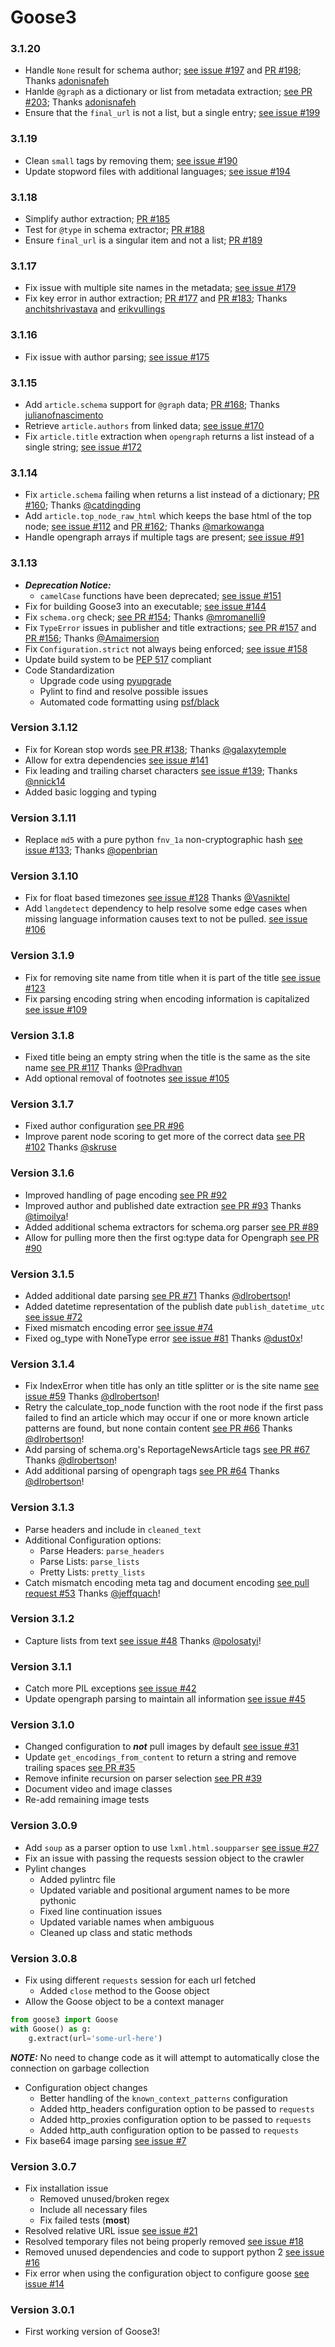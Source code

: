 # Goose3

### 3.1.20

* Handle `None` result for schema author; [see issue #197](https://github.com/goose3/goose3/issues/197) and [PR #198](https://github.com/goose3/goose3/pull/198); Thanks [adonisnafeh](https://github.com/adonisnafeh)
* Hanlde `@graph` as a dictionary or list from metadata extraction; [see PR #203](https://github.com/goose3/goose3/pull/203); Thanks [adonisnafeh](https://github.com/adonisnafeh)
* Ensure that the `final_url` is not a list, but a single entry; [see issue #199](https://github.com/goose3/goose3/issues/199)

### 3.1.19

* Clean `small` tags by removing them; [see issue #190](https://github.com/goose3/goose3/issues/190)
* Update stopword files with additional languages; [see issue #194](https://github.com/goose3/goose3/issues/194)

### 3.1.18

* Simplify author extraction; [PR #185](https://github.com/goose3/goose3/pull/185)
* Test for `@type` in schema extractor; [PR #188](https://github.com/goose3/goose3/pull/188)
* Ensure `final_url` is a singular item and not a list; [PR #189](https://github.com/goose3/goose3/pull/189)

### 3.1.17

* Fix issue with multiple site names in the metadata; [see issue #179](https://github.com/goose3/goose3/issues/179)
* Fix key error in author extraction; [PR #177](https://github.com/goose3/goose3/pull/177) and [PR #183](https://github.com/goose3/goose3/pull/183); Thanks [anchitshrivastava](https://github.com/anchitshrivastava) and [erikvullings](https://github.com/erikvullings)

### 3.1.16

* Fix issue with author parsing; [see issue #175](https://github.com/goose3/goose3/issues/175)

### 3.1.15

* Add `article.schema` support for `@graph` data; [PR #168](https://github.com/goose3/goose3/pull/168); Thanks [julianofnascimento](https://github.com/julianofnascimento)
* Retrieve `article.authors` from linked data; [see issue #170](https://github.com/goose3/goose3/pull/170)
* Fix `article.title` extraction when `opengraph` returns a list instead of a single string; [see issue #172](https://github.com/goose3/goose3/pull/172)

### 3.1.14

* Fix `article.schema` failing when returns a list instead of a dictionary; [PR #160](https://github.com/goose3/goose3/pull/160); Thanks [@catdingding](https://github.com/catdingding)
* Add `article.top_node_raw_html` which keeps the base html of the top node; [see issue #112](https://github.com/goose3/goose3/issues/112) and [PR #162](https://github.com/goose3/goose3/pull/162); Thanks [@markowanga](https://github.com/markowanga)
* Handle opengraph arrays if multiple tags are present; [see issue #91](https://github.com/goose3/goose3/issues/91)

### 3.1.13

* ***Deprecation Notice:***
  * `camelCase` functions have been deprecated; [see issue #151](https://github.com/goose3/goose3/issues/151)
* Fix for building Goose3 into an executable; [see issue #144](https://github.com/goose3/goose3/issues/144)
* Fix `schema.org` check; [see PR #154](https://github.com/goose3/goose3/pull/154); Thanks [@mromanelli9](https://github.com/mromanelli9)
* Fix `TypeError` issues in publisher and title extractions; [see PR #157](https://github.com/goose3/goose3/pull/157) and [PR #156](https://github.com/goose3/goose3/pull/156); Thanks [@Amaimersion](https://github.com/Amaimersion)
* Fix `Configuration.strict` not always being enforced; [see issue #158](https://github.com/goose3/goose3/issues/158)
* Update build system to be [PEP 517](https://peps.python.org/pep-0517/) compliant
* Code Standardization
  * Upgrade code using [pyupgrade](https://github.com/asottile/pyupgrade)
  * Pylint to find and resolve possible issues
  * Automated code formatting using [psf/black](https://github.com/psf/black)

### Version 3.1.12

* Fix for Korean stop words [see PR #138](https://github.com/goose3/goose3/pull/138); Thanks [@galaxytemple](https://github.com/galaxytemple)
* Allow for extra dependencies [see issue #141](https://github.com/goose3/goose3/issues/141)
* Fix leading and trailing charset characters [see issue #139](https://github.com/goose3/goose3/issues/139); Thanks [@nnick14](https://github.com/nnick14)
* Added basic logging and typing

### Version 3.1.11

* Replace `md5` with a pure python `fnv_1a` non-cryptographic hash [see issue #133](https://github.com/goose3/goose3/issues/133); Thanks [@openbrian](https://github.com/openbrian)

### Version 3.1.10

* Fix for float based timezones [see issue #128](https://github.com/goose3/goose3/issues/128) Thanks [@Vasniktel](https://github.com/Vasniktel)
* Add `langdetect` dependency to help resolve some edge cases when missing language information causes text to not be pulled. [see issue #106](https://github.com/goose3/goose3/issues/106)

### Version 3.1.9

* Fix for removing site name from title when it is part of the title [see issue #123](https://github.com/goose3/goose3/issues/123)
* Fix parsing encoding string when encoding information is capitalized [see issue #109](https://github.com/goose3/goose3/issues/109)

### Version 3.1.8

* Fixed title being an empty string when the title is the same as the site name [see PR #117](https://github.com/goose3/goose3/pull/117) Thanks [@Pradhvan](https://github.com/Pradhvan)
* Add optional removal of footnotes [see issue #105](https://github.com/goose3/goose3/issues/105)

### Version 3.1.7

* Fixed author configuration [see PR #96](https://github.com/goose3/goose3/pull/96)
* Improve parent node scoring to get more of the correct data [see PR #102](https://github.com/goose3/goose3/pull/102) Thanks [@skruse](https://github.com/skruse)

### Version 3.1.6

* Improved handling of page encoding [see PR #92](https://github.com/goose3/goose3/pull/92)
* Improved author and published date extraction [see PR #93](https://github.com/goose3/goose3/pull/93) Thanks [@timoilya](https://github.com/timoilya)!
* Added additional schema extractors for schema.org parser [see PR #89](https://github.com/goose3/goose3/pull/89)
* Allow for pulling more then the first og:type data for Opengraph [see PR #90](https://github.com/goose3/goose3/pull/90)

### Version 3.1.5

* Added additional date parsing [see PR #71](https://github.com/goose3/goose3/pull/71) Thanks [@dlrobertson](https://github.com/dlrobertson)!
* Added datetime representation of the publish date `publish_datetime_utc` [see issue #72](https://github.com/goose3/goose3/issues/72)
* Fixed mismatch encoding error [see issue #74](https://github.com/goose3/goose3/issues/74)
* Fixed og_type with NoneType error [see issue #81](https://github.com/goose3/goose3/issues/81) Thanks [@dust0x](https://github.com/dust0x)!

### Version 3.1.4

* Fix IndexError when title has only an title splitter or is the site name [see issue #59](https://github.com/goose3/goose3/issues/59) Thanks [@dlrobertson](https://github.com/dlrobertson)!
* Retry the calculate_top_node function with the root node if the first pass failed to find an article which may occur if one or more known article patterns are found, but none contain content [see PR #66](https://github.com/goose3/goose3/pull/66) Thanks [@dlrobertson](https://github.com/dlrobertson)!
* Add parsing of schema.org's ReportageNewsArticle tags [see PR #67](https://github.com/goose3/goose3/pull/67) Thanks [@dlrobertson](https://github.com/dlrobertson)!
* Add additional parsing of opengraph tags [see PR #64](https://github.com/goose3/goose3/pull/64) Thanks [@dlrobertson](https://github.com/dlrobertson)!

### Version 3.1.3

* Parse headers and include in `cleaned_text`
* Additional Configuration options:
  * Parse Headers: `parse_headers`
  * Parse Lists: `parse_lists`
  * Pretty Lists: `pretty_lists`
* Catch mismatch encoding meta tag and document encoding [see pull request #53](https://github.com/goose3/goose3/pull/53) Thanks [@jeffquach](https://github.com/jeffquach)!

### Version 3.1.2

* Capture lists from text [see issue #48](https://github.com/goose3/goose3/issues/48) Thanks [@polosatyi](https://github.com/polosatyi)!

### Version 3.1.1

* Catch more PIL exceptions [see issue #42](https://github.com/goose3/goose3/issues/42)
* Update opengraph parsing to maintain all information [see issue #45](https://github.com/goose3/goose3/issues/45)

### Version 3.1.0

* Changed configuration to ***not*** pull images by default [see issue #31](https://github.com/goose3/goose3/issues/31)
* Update `get_encodings_from_content` to return a string and remove trailing spaces [see PR #35](https://github.com/goose3/goose3/pull/35)
* Remove infinite recursion on parser selection [see PR #39](https://github.com/goose3/goose3/pull/39)
* Document video and image classes
* Re-add remaining image tests

### Version 3.0.9

* Add `soup` as a parser option to use `lxml.html.soupparser` [see issue #27](https://github.com/goose3/goose3/issues/27)
* Fix an issue with passing the requests session object to the crawler
* Pylint changes
  * Added pylintrc file
  * Updated variable and positional argument names to be more pythonic
  * Fixed line continuation issues
  * Updated variable names when ambiguous
  * Cleaned up class and static methods

### Version 3.0.8

* Fix using different `requests` session for each url fetched
  * Added `close` method to the Goose object
* Allow the Goose object to be a context manager

``` python
from goose3 import Goose
with Goose() as g:
    g.extract(url='some-url-here')
```

***NOTE:*** No need to change code as it will attempt to automatically close the connection on garbage collection

* Configuration object changes
  * Better handling of the `known_context_patterns` configuration
  * Added http_headers configuration option to be passed to `requests`
  * Added http_proxies configuration option to be passed to `requests`
  * Added http_auth configuration option to be passed to `requests`
* Fix base64 image parsing [see issue #7](https://github.com/goose3/goose3/issues/7)

### Version 3.0.7

* Fix installation issue
  * Removed unused/broken regex
  * Include all necessary files
  * Fix failed tests (**most**)
* Resolved relative URL issue [see issue #21](https://github.com/goose3/goose3/issues/21)
* Resolved temporary files not being properly removed [see issue #18](https://github.com/goose3/goose3/issues/18)
* Removed unused dependencies and code to support python 2 [see issue #16](https://github.com/goose3/goose3/issues/16)
* Fix error when using the configuration object to configure goose [see issue #14](https://github.com/goose3/goose3/issues/14)

### Version 3.0.1

* First working version of Goose3!
